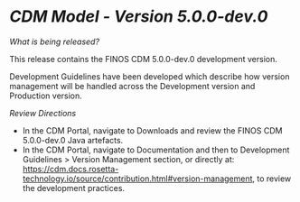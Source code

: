 # *CDM Model - Version 5.0.0-dev.0*

_What is being released?_

This release contains the FINOS CDM 5.0.0-dev.0 development version.

Development Guidelines have been developed which describe how version management will be handled across the Development version and Production version.

_Review Directions_

- In the CDM Portal, navigate to Downloads and review the FINOS CDM 5.0.0-dev.0 Java artefacts.
- In the CDM Portal, navigate to Documentation and then to Development Guidelines > Version Management section, or directly at: https://cdm.docs.rosetta-technology.io/source/contribution.html#version-management, to review the development practices.
